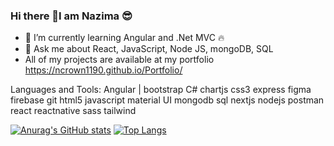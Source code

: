 ### Hi there 👋I am Nazima 😎


- 🌱 I’m currently learning Angular and .Net MVC 🔥
- 💬 Ask me about React, JavaScript, Node JS, mongoDB, SQL
- All of my projects are available at my portfolio https://ncrown1190.github.io/Portfolio/

Languages and Tools:
Angular | bootstrap C# chartjs css3 express figma firebase git html5 javascript material UI mongodb sql nextjs nodejs postman react reactnative sass tailwind 

[![Anurag's GitHub stats](https://github-readme-stats.vercel.app/api?username=ncrown1190)](https://github.com/anuraghazra/github-readme-stats)  [![Top Langs](https://github-readme-stats.vercel.app/api/top-langs/?username=ncrown1190&layout=compact)](https://github.com/anuraghazra/github-readme-stats)


<!--
**ncrown1190/ncrown1190** is a ✨ _special_ ✨ repository because its `README.md` (this file) appears on your GitHub profile.

Here are some ideas to get you started:

- 🔭 I’m currently working on something cool 😎
- 🌱 I’m currently learning ...
- 👯 I’m looking to collaborate on ...
- 🤔 I’m looking for help with ...
- 💬 Ask me about ...
- 📫 How to reach me: ...
- 😄 Pronouns: ...
- ⚡ Fun fact: ...
-->
